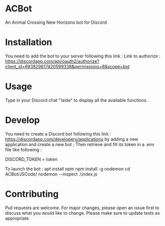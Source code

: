 # ACBot
An Animal Crossing New Horizons bot for Discord

# Installation
You need to add the bot to your server following this link :
Link to authorize : https://discordapp.com/api/oauth2/authorize?client_id=693829617420599338&permissions=8&scope=bot

# Usage 
Type in your Discord chat "!aide" to display all the available functions. 

# Develop
You need to create a Discord bot following this link : https://discordapp.com/developers/applications by adding a new application and create a new bot ; Then retrieve and fill its token in a .env file like following :

DISCORD_TOKEN = token

To launch the bot : 
apt install npm
npm install -g nodemon
cd ACBot/JSCode/
nodemon --inspect .\index.js

# Contributing
Pull requests are welcome. For major changes, please open an issue first to discuss what you would like to change.
Please make sure to update tests as appropriate.
